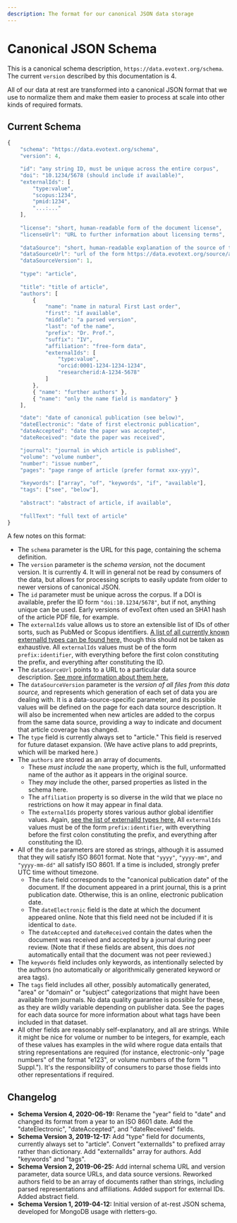 ```yaml
---
description: The format for our canonical JSON data storage
---
```


# Canonical JSON Schema

This is a canonical schema description, `https://data.evotext.org/schema`.  
The current `version` described by this documentation is 4.

All of our data at rest are transformed into a canonical JSON format that we use to normalize them and make them easier to process at scale into other kinds of required formats.

## Current Schema

```javascript
{
    "schema": "https://data.evotext.org/schema",
    "version": 4,

    "id": "any string ID, must be unique across the entire corpus",
    "doi": "10.1234/5678 (should include if available)",
    "externalIds": [
        "type:value",
        "scopus:1234",
        "pmid:1234",
        "...:..."
    ],
    
    "license": "short, human-readable form of the document license",
    "licenseUrl": "URL to further information about licensing terms",
    
    "dataSource": "short, human-readable explanation of the source of this data",
    "dataSourceUrl": "url of the form https://data.evotext.org/source/asdf",
    "dataSourceVersion": 1,
    
    "type": "article",
    
    "title": "title of article",
    "authors": [
        {
            "name": "name in natural First Last order",
            "first": "if available",
            "middle": "a parsed version",
            "last": "of the name",
            "prefix": "Dr. Prof.",
            "suffix": "IV",
            "affiliation": "free-form data",
            "externalIds": [
                "type:value",
                "orcid:0001-1234-1234-1234",
                "researcherid:A-1234-5678"
            ]
        },
        { "name": "further authors" },
        { "name": "only the name field is mandatory" }
    ],

    "date": "date of canonical publication (see below)",
    "dateElectronic": "date of first electronic publication",
    "dateAccepted": "date the paper was accepted",
    "dateReceived": "date the paper was received",

    "journal": "journal in which article is published",
    "volume": "volume number",
    "number": "issue number",
    "pages": "page range of article (prefer format xxx-yyy)",
    
    "keywords": ["array", "of", "keywords", "if", "available"],
    "tags": ["see", "below"],
    
    "abstract": "abstract of article, if available",
    
    "fullText": "full text of article"
}
```

A few notes on this format:

* The `schema` parameter is the URL for this page, containing the schema definition.
* The `version` parameter is the _schema version,_ not the document version. It is currently 4. It will in general not be read by consumers of the data, but allows for processing scripts to easily update from older to newer versions of canonical JSON.
* The `id` parameter must be unique across the corpus. If a DOI is available, prefer the ID form `"doi:10.1234/5678"`, but if not, anything unique can be used. Early versions of evoText often used an SHA1 hash of the article PDF file, for example.
* The `externalIds` value allows us to store an extensible list of IDs of other sorts, such as PubMed or Scopus identifiers. [A list of all currently known externalId types can be found here,](external-ids.md) though this should not be taken as exhaustive. All `externalIds` values must be of the form `prefix:identifier`, with everything before the first colon constituting the prefix, and everything after constituting the ID.
* The `dataSourceUrl` points to a URL to a particular data source description. [See more information about them here.](data-source-urls.md)
* The `dataSourceVersion` parameter is the _version of all files from this data source,_ and represents which generation of each set of data you are dealing with. It is a data-source-specific parameter, and its possible values will be defined on the page for each data source description. It will also be incremented when new articles are added to the corpus from the same data source, providing a way to indicate and document that article coverage has changed.
* The `type` field is currently always set to "article." This field is reserved for future dataset expansion. \(We have active plans to add preprints, which will be marked here.\)
* The `authors` are stored as an array of documents.
  * These _must include_ the `name` property, which is the full, unformatted name of the author as it appears in the original source.
  * They _may_ include the other, parsed properties as listed in the schema here.
  * The `affiliation` property is so diverse in the wild that we place no restrictions on how it may appear in final data.
  * The `externalIds` property stores various author global identifier values. Again, [see the list of externalId types here.](external-ids.md) All `externalIds` values must be of the form `prefix:identifier`, with everything before the first colon constituting the prefix, and everything after constituting the ID.
* All of the `date` parameters are stored as strings, although it is assumed that they will satisfy ISO 8601 format. Note that `"yyyy"`, `"yyyy-mm"`, and `"yyyy-mm-dd"` all satisfy ISO 8601. If a time is included, strongly prefer UTC time without timezone.
  * The `date` field corresponds to the "canonical publication date" of the document. If the document appeared in a print journal, this is a print publication date. Otherwise, this is an online, electronic publication date.
  * The `dateElectronic` field is the date at which the document appeared online. Note that this field need not be included if it is identical to `date`.
  * The `dateAccepted` and `dateReceived` contain the dates when the document was received and accepted by a journal during peer review. \(Note that if these fields are absent, this does _not_ automatically entail that the document was not peer reviewed.\)
* The `keywords` field includes only keywords, as intentionally selected by the authors \(no automatically or algorithmically generated keyword or area tags\).
* The `tags` field includes all other, possibly automatically generated, "area" or "domain" or "subject" categorizations that might have been available from journals. No data quality guarantee is possible for these, as they are wildly variable depending on publisher data. See the pages for each data source for more information about what tags have been included in that dataset.
* All other fields are reasonably self-explanatory, and all are strings. While it might be nice for volume or number to be integers, for example, each of these values has examples in the wild where rogue data entails that string representations are required \(for instance, electronic-only "page numbers" of the format "e123", or volume numbers of the form "1 Suppl."\). It's the responsibility of consumers to parse those fields into other representations if required.

## Changelog

* **Schema Version 4, 2020-06-19:** Rename the "year" field to "date" and changed its format from a year to an ISO 8601 date. Add the "dateElectronic", "dateAccepted", and "dateReceived" fields.
* **Schema Version 3, 2019-12-17:** Add "type" field for documents, currently always set to "article". Convert "externalIds" to prefixed array rather than dictionary. Add "externalIds" array for authors. Add "keywords" and "tags".
* **Schema Version 2, 2019-06-25:** Add internal schema URL and version parameter, data source URLs, and data source versions. Reworked authors field to be an array of documents rather than strings, including parsed representations and affiliations. Added support for external IDs. Added abstract field.
* **Schema Version 1, 2019-04-12:** Initial version of at-rest JSON schema, developed for MongoDB usage with rletters-go.

